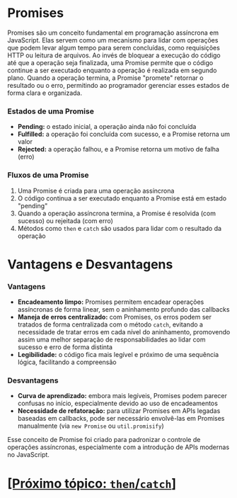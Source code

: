 # Promises

Promises são um conceito fundamental em programação assíncrona em JavaScript. Elas servem como um mecanismo para lidar com operações que podem levar algum tempo para serem concluídas, como requisições HTTP ou leitura de arquivos. Ao invés de bloquear a execução do código até que a operação seja finalizada, uma Promise permite que o código continue a ser executado enquanto a operação é realizada em segundo plano. Quando a operação termina, a Promise "promete" retornar o resultado ou o erro, permitindo ao programador gerenciar esses estados de forma clara e organizada.

### Estados de uma Promise

- **Pending:** o estado inicial, a operação ainda não foi concluída
- **Fulfilled:** a operação foi concluída com sucesso, e a Promise retorna um valor
- **Rejected:** a operação falhou, e a Promise retorna um motivo de falha (erro)

### Fluxos de uma Promise

1. Uma Promise é criada para uma operação assíncrona
2. O código continua a ser executado enquanto a Promise está em estado "pending"
3. Quando a operação assíncrona termina, a Promise é resolvida (com sucesso) ou rejeitada (com erro)
4. Métodos como `then` e `catch` são usados para lidar com o resultado da operação

# Vantagens e Desvantagens

### Vantagens

- **Encadeamento limpo:** Promises permitem encadear operações assíncronas de forma linear, sem o aninhamento profundo das callbacks
- **Maneja de erros centralizado:** com Promises, os erros podem ser tratados de forma centralizada com o método `catch`, evitando a necessidade de tratar erros em cada nível do aninhamento, promovendo assim uma melhor separação de responsabilidades ao lidar com sucesso e erro de forma distinta
- **Legibilidade:** o código fica mais legível e próximo de uma sequência lógica, facilitando a compreensão

### Desvantagens

- **Curva de aprendizado:** embora mais legíveis, Promises podem parecer confusas no início, especialmente devido ao uso de encadeamentos
- **Necessidade de refatoração:** para utilizar Promises em APIs legadas baseadas em callbacks, pode ser necessário envolvê-las em Promises manualmente (via `new Promise` ou `util.promisify`)

Esse conceito de Promise foi criado para padronizar o controle de operações assíncronas, especialmente com a introdução de APIs modernas no JavaScript.

# [[Próximo tópico: `then`/`catch`]](./4-then-catch.md)